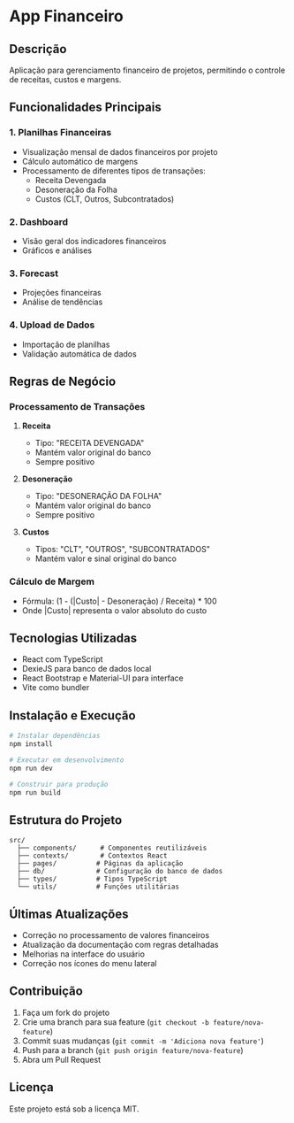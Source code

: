 # App Financeiro

## Descrição
Aplicação para gerenciamento financeiro de projetos, permitindo o controle de receitas, custos e margens.

## Funcionalidades Principais

### 1. Planilhas Financeiras
- Visualização mensal de dados financeiros por projeto
- Cálculo automático de margens
- Processamento de diferentes tipos de transações:
  - Receita Devengada
  - Desoneração da Folha
  - Custos (CLT, Outros, Subcontratados)

### 2. Dashboard
- Visão geral dos indicadores financeiros
- Gráficos e análises

### 3. Forecast
- Projeções financeiras
- Análise de tendências

### 4. Upload de Dados
- Importação de planilhas
- Validação automática de dados

## Regras de Negócio

### Processamento de Transações
1. **Receita**
   - Tipo: "RECEITA DEVENGADA"
   - Mantém valor original do banco
   - Sempre positivo

2. **Desoneração**
   - Tipo: "DESONERAÇÃO DA FOLHA"
   - Mantém valor original do banco
   - Sempre positivo

3. **Custos**
   - Tipos: "CLT", "OUTROS", "SUBCONTRATADOS"
   - Mantém valor e sinal original do banco

### Cálculo de Margem
- Fórmula: (1 - (|Custo| - Desoneração) / Receita) * 100
- Onde |Custo| representa o valor absoluto do custo

## Tecnologias Utilizadas
- React com TypeScript
- DexieJS para banco de dados local
- React Bootstrap e Material-UI para interface
- Vite como bundler

## Instalação e Execução

```bash
# Instalar dependências
npm install

# Executar em desenvolvimento
npm run dev

# Construir para produção
npm run build
```

## Estrutura do Projeto
```
src/
  ├── components/      # Componentes reutilizáveis
  ├── contexts/        # Contextos React
  ├── pages/          # Páginas da aplicação
  ├── db/             # Configuração do banco de dados
  ├── types/          # Tipos TypeScript
  └── utils/          # Funções utilitárias
```

## Últimas Atualizações
- Correção no processamento de valores financeiros
- Atualização da documentação com regras detalhadas
- Melhorias na interface do usuário
- Correção nos ícones do menu lateral

## Contribuição
1. Faça um fork do projeto
2. Crie uma branch para sua feature (`git checkout -b feature/nova-feature`)
3. Commit suas mudanças (`git commit -m 'Adiciona nova feature'`)
4. Push para a branch (`git push origin feature/nova-feature`)
5. Abra um Pull Request

## Licença
Este projeto está sob a licença MIT.
